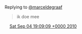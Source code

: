 Replying to [@marceldegraaf](https://twitter.com/marceldegraaf/status/22998186285)

> ik doe mee

<img src="../../media/tweet.ico" width="12" /> [Sat Sep 04 19:09:09 +0000 2010](https://twitter.com/DromerDenker/status/22998401402)